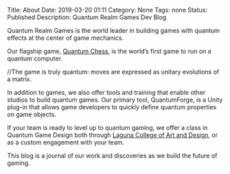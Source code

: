 Title: About 
Date: 2019-03-20 01:11
Category: None
Tags: none
Status: Published
Description: Quantum Realm Games Dev Blog

Quantum Realm Games is the world leader in building games with quantum effects at the center of game mechanics.

Our flagship game, [Quantum Chess](https://quantumchess.net), is the world’s first game to run on a quantum computer.

//The game is truly quantum: moves are expressed as unitary evolutions of a matrix.

In addition to games, we also offer tools and training that enable other studios to build quantum games. Our primary tool, QuantumForge, is a Unity plug-in that allows game developers to quickly define quantum properties on game objects.

If your team is ready to level up to quantum gaming, we offer a class in Quantum Game Design both through [Laguna College of Art and Design](https://lcad.edu), or as a custom engagement with your team.

This blog is a journal of our work and discoveries as we build the future of gaming.
